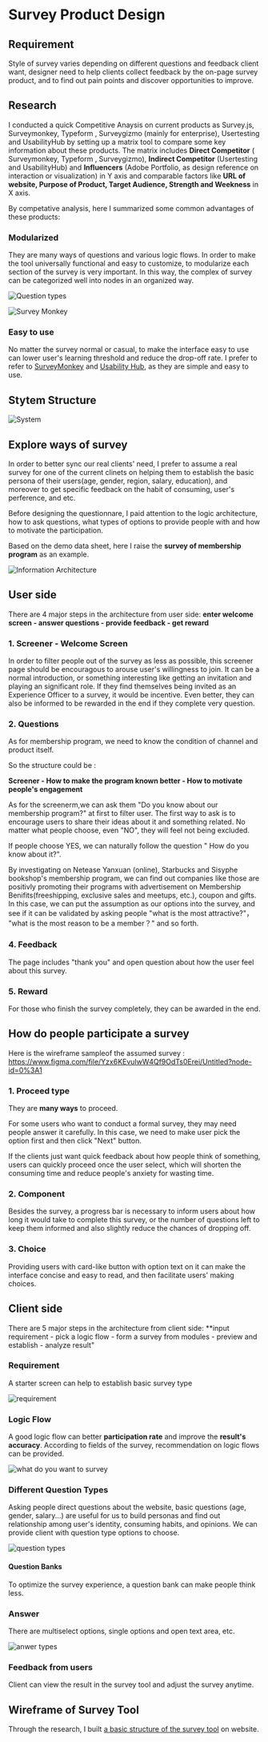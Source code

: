 # Survey Product Design

## Requirement

Style of survey varies depending on different questions and feedback client want, designer need to help clients collect feedback by the on-page survey product, and to find out pain points and discover opportunities to improve. 


## Research

I conducted a quick Competitive Anaysis on current products as Survey.js, Surveymonkey, Typeform , Surveygizmo (mainly for enterprise), Usertesting and UsabilityHub by setting up a matrix tool to compare some key information about these products. The matrix includes **Direct Competitor** ( Surveymonkey, Typeform , Surveygizmo), **Indirect Competitor** (Usertesting and UsabilityHub) and **Influencers** (Adobe Portfolio, as design reference on interaction or visualization) in Y axis and comparable factors like **URL of website, Purpose of Product, Target Audience, Strength and Weekness** in X axis. 

By competative analysis, here I summarized some common advantages of these products:

### Modularized

They are many ways of questions and various logic flows. In order to make the tool universally functional and easy to customize,  to modularize each section of the survey is very important. In this way, the complex of survey can be categorized well into nodes in an organized way.

![Question types](https://github.com/danyao730/Wirecraft-test-7---9/blob/master/WX20190412-142145@2x.png?raw=true)

![Survey Monkey](https://github.com/danyao730/Wirecraft-test-7---9/blob/master/WX20190412-140925@2x.png?raw=true)


### Easy to use

No matter the survey normal or casual, to make the interface easy to use can lower user's learning threshold and reduce the drop-off rate. I prefer to refer to [SurveyMonkey](https://www.surveymonkey.com) and [Usability Hub](https://app.usabilityhub.com/tests/new), as they are simple and easy to use.


## Stytem Structure

![System](https://github.com/danyao730/Wirecraft-test-7---9/blob/master/Untitled%20Diagram.png?raw=true)


## Explore ways of survey

In order to better sync our real clients' need, I prefer to assume a real survey for one of the current clinets on helping them to establish the basic persona of their users(age, gender, region, salary, education), and moreover to get specific feedback on the habit of consuming, user's perference, and etc.

Before designing the questionnare, I paid attention to the logic architecture, how to ask questions, what types of options to provide people with and how to motivate the participation. 

Based on the demo data sheet, here I raise the **survey of membership program** as an example.

![Information Architecture](https://github.com/danyao730/Wirecraft-test-7---9/blob/master/membership%20questionnaire%20.png?raw=true)


## User side

There are 4 major steps in the architecture from user side: **enter welcome screen - answer questions - provide feedback - get reward** 

  ### 1. Screener - Welcome Screen

  In order to filter people out of the survey as less as possible, this screener page should be encouragous to arouse user's willingness to join. It can be a normal introduction, or something interesting like getting an invitation and playing an significant role. If they find themselves being invited as an Experience Officer to a survey, it would be incentive. Even better, they can also be informed to be rewarded in the end if they complete very question. 
 
 
  ### 2. Questions

  As for membership program, we need to know the condition of channel and product itself. 
  
  So the structure could be :
  
  **Screener - How to make the program known better - How to motivate people's engagement**  
  
  As for the screenerm,we can ask them "Do you know about our membership program?" at first to filter user. The first way to ask is to encourage users to share their ideas about it and something related. No matter what people choose, even "NO", they will feel not being excluded. 
 
 If people choose YES, we can naturally follow the question " How do you know about it?".
 
 By investigating on Netease Yanxuan (online), Starbucks and Sisyphe bookshop's membership program, we can find out companies like those are positivly promoting their programs with advertisement on Membership Benifits(freeshipping, exclusive sales and meetups, etc.), coupon and gifts. In this case, we can put the assumption as our options into the survey, and see if it can be validated by asking people "what is the most attractive?"， "what is the most reason to be a member？" and so forth.

  
  ### 4. Feedback

  The page includes "thank you" and open question about how the user feel about this survey.
  

  ### 5. Reward

  For those who finish the survey completely, they can be awarded in the end. 



## How do people participate a survey

Here is the wireframe sampleof the assumed survey : https://www.figma.com/file/Yzx6KEvuIwW4Qf9OdTs0Erei/Untitled?node-id=0%3A1

  ### 1. Proceed type

  They are **many ways** to proceed. 
  
  For some users who want to conduct a formal survey, they may need people answer it carefully. In this case, we need to make user pick the option first and then click "Next" button.
  
  If the clients just want quick feedback about how people think of something, users can quickly proceed once the user select, which will shorten the consuming time and reduce people's anxiety for wasting time.

  ### 2. Component

  Besides the survey, a progress bar is necessary to inform users about how long it would take to complete this survey, or the number of questions left to keep them informed and also slightly reduce the chances of dropping off.

  ### 3. Choice 

  Providing users with card-like button with option text on it can make the interface concise and easy to read, and then facilitate users' making choices. 
  

## Client side

There are 5 major steps in the architecture from client side: **input requirement - pick a logic flow - form a survey from modules - preview and establish - analyze result"

 ### Requirement
 
 A starter screen can help to establish basic survey type
 
 ![requirement](https://github.com/danyao730/Wirecraft-test-7---9/blob/master/WX20190412-140055@2x.png?raw=true)
 
 
 ### Logic Flow
  
  A good logic flow can better **participation rate** and improve the **result's accuracy**. According to fields of the survey, recommendation on logic flows can be provided.
  
 ![what do you want to survey](https://github.com/danyao730/Wirecraft-test-7---9/blob/master/WX20190412-140055@2x.png?raw=true)
 
   
  ### Different Question Types 

   Asking people direct questions about the website, basic questions (age, gender, salary...) are useful for us to build personas and find out relationship among user's identity, consuming habits, and opinions. We can provide client with question type options to choose.
   
  ![question types](https://github.com/danyao730/Wirecraft-test-7---9/blob/master/WX20190412-161240@2x.png?raw=true)
  
 #### Question Banks
 
 To optimize the survey experience, a question bank can make people think less.
 
 
 ### Answer
 
 There are multiselect options, single options and open text area, etc. 
 
 ![anwer types](https://github.com/danyao730/Wirecraft-test-7---9/blob/master/WX20190412-161539@2x.png?raw=true)

  ### Feedback from users

  Client can view the result in the survey tool and adjust the survey anytime.
  
  
  ## Wireframe of Survey Tool 
  
  Through the research, I built [a basic structure of the survey tool](https://www.figma.com/file/HEBazaFgiOZh6o3CWxArWCP0/Untitled?node-id=2%3A19) on website.


